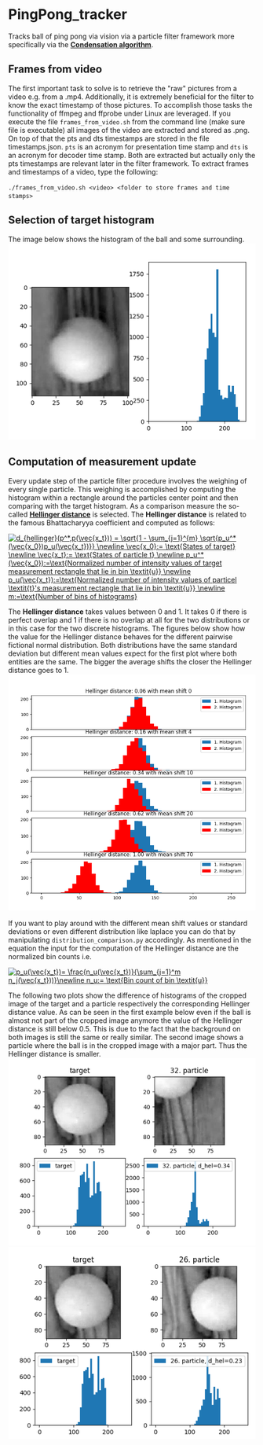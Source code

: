 # PingPong_tracker
Tracks ball of ping pong via vision via a particle filter framework more specifically via the [**Condensation algorithm**](https://en.wikipedia.org/wiki/Condensation_algorithm).
## Frames from video
The first important task to solve is to retrieve the "raw" pictures from a video e.g. from a .mp4. Additionally, it is extremely beneficial for the filter to know the exact timestamp of those pictures. To accomplish those tasks the functionality of ffmpeg and ffprobe under Linux are leveraged. If you execute the file `frames_from_video.sh` from the command line (make sure file is executable) all images of the video are extracted and stored as .png. On top of that the pts and dts timestamps are stored in the file timestamps.json. `pts` is an acronym for presentation time stamp and `dts` is an acronym for decoder time stamp. Both are extracted but actually only the pts timestamps are relevant later in the filter framework. To extract frames and timestamps of a video, type the following:

`./frames_from_video.sh <video> <folder to store frames and time stamps>`
## Selection of target histogram
The image below shows the histogram of the ball and some surrounding.   
![histogram](images_README/histogram.png)
## Computation of measurement update
Every update step of the particle filter procedure involves the weighing of every single particle. This weighing is accomplished by computing the histogram within a rectangle around the particles center point and then comparing with the target histogram. As a comparison measure the so-called [**Hellinger distance**](https://en.wikipedia.org/wiki/Hellinger_distance) is selected. The **Hellinger distance** is related to the famous Bhattacharyya coefficient and computed as follows:

<a href="https://www.codecogs.com/eqnedit.php?latex=d_{hellinger}(p^*,p(\vec{x_t}))&space;=&space;\sqrt{1&space;-&space;\sum_{j=1}^{m}&space;\sqrt{p_u^*(\vec{x_0})p_u(\vec{x_t})}}&space;\newline&space;\vec{x_0}:=&space;\text{States&space;of&space;target}&space;\newline&space;\vec{x_t}:=&space;\text{States&space;of&space;particle&space;t}&space;\newline&space;p_u^*(\vec{x_0}):=\text{Normalized&space;number&space;of&space;intensity&space;values&space;of&space;target&space;measurement&space;rectangle&space;that&space;lie&space;in&space;bin&space;\textit{u}}&space;\newline&space;p_u(\vec{x_t}):=\text{Normalized&space;number&space;of&space;intensity&space;values&space;of&space;particel&space;\textit{t}'s&space;measurement&space;rectangle&space;that&space;lie&space;in&space;bin&space;\textit{u}}&space;\newline&space;m:=\text{Number&space;of&space;bins&space;of&space;histograms}" target="_blank"><img src="https://latex.codecogs.com/gif.latex?d_{hellinger}(p^*,p(\vec{x_t}))&space;=&space;\sqrt{1&space;-&space;\sum_{j=1}^{m}&space;\sqrt{p_u^*(\vec{x_0})p_u(\vec{x_t})}}&space;\newline&space;\vec{x_0}:=&space;\text{States&space;of&space;target}&space;\newline&space;\vec{x_t}:=&space;\text{States&space;of&space;particle&space;t}&space;\newline&space;p_u^*(\vec{x_0}):=\text{Normalized&space;number&space;of&space;intensity&space;values&space;of&space;target&space;measurement&space;rectangle&space;that&space;lie&space;in&space;bin&space;\textit{u}}&space;\newline&space;p_u(\vec{x_t}):=\text{Normalized&space;number&space;of&space;intensity&space;values&space;of&space;particel&space;\textit{t}'s&space;measurement&space;rectangle&space;that&space;lie&space;in&space;bin&space;\textit{u}}&space;\newline&space;m:=\text{Number&space;of&space;bins&space;of&space;histograms}" title="d_{hellinger}(p^*,p(\vec{x_t})) = \sqrt{1 - \sum_{j=1}^{m} \sqrt{p_u^*(\vec{x_0})p_u(\vec{x_t})}} \newline \vec{x_0}:= \text{States of target} \newline \vec{x_t}:= \text{States of particle t} \newline p_u^*(\vec{x_0}):=\text{Normalized number of intensity values of target measurement rectangle that lie in bin \textit{u}} \newline p_u(\vec{x_t}):=\text{Normalized number of intensity values of particel \textit{t}'s measurement rectangle that lie in bin \textit{u}} \newline m:=\text{Number of bins of histograms}" /></a>

 The **Hellinger distance** takes values between 0 and 1. It takes 0 if there is perfect overlap and 1 if there is no overlap at all for the two distributions or in this case for the two discrete histograms. The figures below show how the value for the Hellinger distance behaves for the different pairwise fictional normal distribution. Both distributions have the same standard deviation but different mean values expect for the first plot where both entities are the same. The bigger the average shifts the closer the Hellinger distance goes to 1.
![hellinger](images_README/hellinger_hist.png)

If you want to play around with the different mean shift values or standard deviations or even different distribution like laplace you can do that by manipulating `distribution_comparison.py` accordingly. As mentioned in the equation the input for the computation of the Hellinger distance are the normalized bin counts i.e. 

<a href="https://www.codecogs.com/eqnedit.php?latex=p_u(\vec{x_t})=&space;\frac{n_u(\vec{x_t})}{\sum_{j=1}^m&space;n_j(\vec{x_t}))}\newline&space;n_u:=&space;\text{Bin&space;count&space;of&space;bin&space;\textit{u}}" target="_blank"><img src="https://latex.codecogs.com/gif.latex?p_u(\vec{x_t})=&space;\frac{n_u(\vec{x_t})}{\sum_{j=1}^m&space;n_j(\vec{x_t}))}\newline&space;n_u:=&space;\text{Bin&space;count&space;of&space;bin&space;\textit{u}}" title="p_u(\vec{x_t})= \frac{n_u(\vec{x_t})}{\sum_{j=1}^m n_j(\vec{x_t}))}\newline n_u:= \text{Bin count of bin \textit{u}}" /></a>

The following two plots show the difference of histograms of the cropped image of the target and a particle respectively the corresponding Hellinger distance value. As can be seen in the first example below even if the ball is almost not part of the cropped image anymore the value of the Hellinger distance is still below 0.5. This is due to the fact that the background on both images is still the same or really similar. The second image shows a particle where the ball is in the cropped image with a major part. Thus the Hellinger distance is smaller.
![half_ball](images_README/half_ball.png)
![complete_ball](images_README/complete_ball.png)


